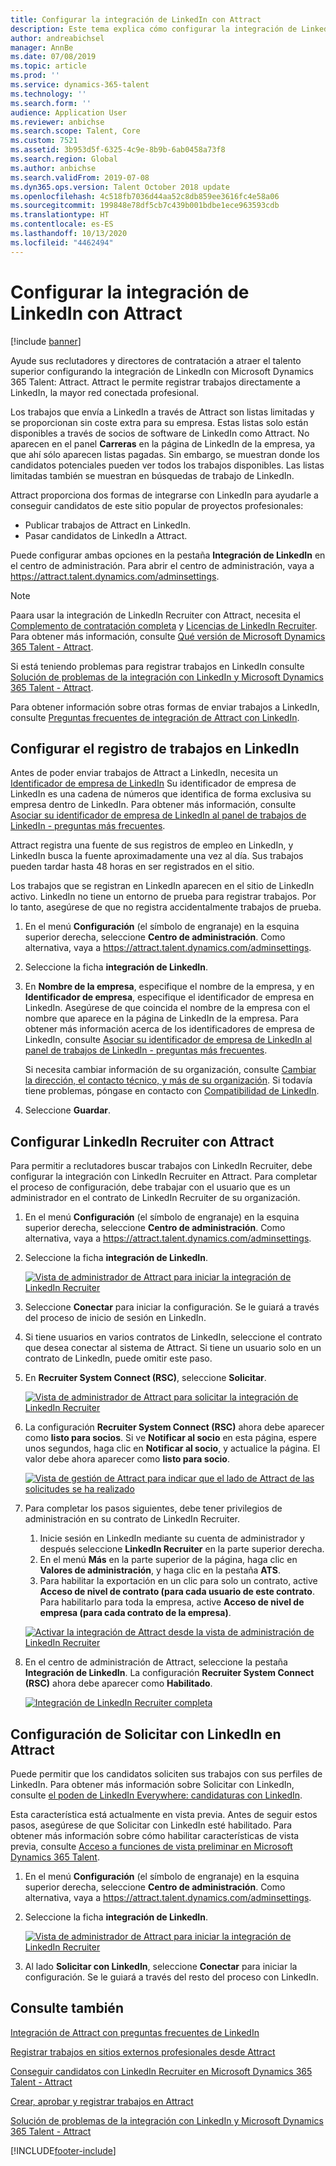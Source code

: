 ```yaml
---
title: Configurar la integración de LinkedIn con Attract
description: Este tema explica cómo configurar la integración de LinkedIn para Microsoft Dynamics 365 Talent - Attract para poder fácilmente enviar trabajos a LinkedIn desde Attract y, de modo que puedan los reclutadores sincronizar su información de contratación con el perfil de LinkedIn de un candidato.
author: andreabichsel
manager: AnnBe
ms.date: 07/08/2019
ms.topic: article
ms.prod: ''
ms.service: dynamics-365-talent
ms.technology: ''
ms.search.form: ''
audience: Application User
ms.reviewer: anbichse
ms.search.scope: Talent, Core
ms.custom: 7521
ms.assetid: 3b953d5f-6325-4c9e-8b9b-6ab0458a73f8
ms.search.region: Global
ms.author: anbichse
ms.search.validFrom: 2019-07-08
ms.dyn365.ops.version: Talent October 2018 update
ms.openlocfilehash: 4c518fb7036d44aa52c8db859ee3616fc4e58a06
ms.sourcegitcommit: 199848e78df5cb7c439b001bdbe1ece963593cdb
ms.translationtype: HT
ms.contentlocale: es-ES
ms.lasthandoff: 10/13/2020
ms.locfileid: "4462494"
---
```

# <a name="set-up-linkedin-integration-with-attract"></a>Configurar la integración de LinkedIn con Attract

[!include [banner](includes/banner.md)]

Ayude sus reclutadores y directores de contratación a atraer el talento superior configurando la integración de LinkedIn con Microsoft Dynamics 365 Talent: Attract. Attract le permite registrar trabajos directamente a LinkedIn, la mayor red conectada profesional.

Los trabajos que envía a LinkedIn a través de Attract son listas limitadas y se proporcionan sin coste extra para su empresa. Estas listas solo están disponibles a través de socios de software de LinkedIn como Attract. No aparecen en el panel **Carreras** en la página de LinkedIn de la empresa, ya que ahí sólo aparecen listas pagadas. Sin embargo, se muestran donde los candidatos potenciales pueden ver todos los trabajos disponibles. Las listas limitadas también se muestran en búsquedas de trabajo de LinkedIn.

Attract proporciona dos formas de integrarse con LinkedIn para ayudarle a conseguir candidatos de este sitio popular de proyectos profesionales:

- Publicar trabajos de Attract en LinkedIn.
- Pasar candidatos de LinkedIn a Attract.

Puede configurar ambas opciones en la pestaña **Integración de LinkedIn** en el centro de administración. Para abrir el centro de administración, vaya a <https://attract.talent.dynamics.com/adminsettings>.

> [!NOTE]
> Paara usar la integración de LinkedIn Recruiter con Attract, necesita el [Complemento de contratación completa](https://docs.microsoft.com/dynamics365/unified-operations/talent/attract-comprehensive-hiring) y [Licencias de LinkedIn Recruiter](https://business.linkedin.com/talent-solutions/cx/17/08/recruiter-demo-fs2-k18). Para obtener más información, consulte [Qué versión de Microsoft Dynamics 365 Talent - Attract](./attract-comprehensive-hiring.md).

Si está teniendo problemas para registrar trabajos en LinkedIn consulte [Solución de problemas de la integración con LinkedIn y Microsoft Dynamics 365 Talent - Attract](./attract-troubleshoot-linkedin.md).

Para obtener información sobre otras formas de enviar trabajos a LinkedIn, consulte [Preguntas frecuentes de integración de Attract con LinkedIn](./attract-linkedin-faq.md).

## <a name="configure-job-posting-to-linkedin"></a>Configurar el registro de trabajos en LinkedIn

Antes de poder enviar trabajos de Attract a LinkedIn, necesita un [Identificador de empresa de LinkedIn](https://aka.ms/findID) Su identificador de empresa de LinkedIn es una cadena de números que identifica de forma exclusiva su empresa dentro de LinkedIn. Para obtener más información, consulte [Asociar su identificador de empresa de LinkedIn al panel de trabajos de LinkedIn - preguntas más frecuentes](https://aka.ms/findID).

Attract registra una fuente de sus registros de empleo en LinkedIn, y LinkedIn busca la fuente aproximadamente una vez al día. Sus trabajos pueden tardar hasta 48 horas en ser registrados en el sitio.

Los trabajos que se registran en LinkedIn aparecen en el sitio de LinkedIn activo. LinkedIn no tiene un entorno de prueba para registrar trabajos. Por lo tanto, asegúrese de que no registra accidentalmente trabajos de prueba. 

1. En el menú **Configuración** (el símbolo de engranaje) en la esquina superior derecha, seleccione **Centro de administración**. Como alternativa, vaya a <https://attract.talent.dynamics.com/adminsettings>.
2. Seleccione la ficha **integración de LinkedIn**.
3. En **Nombre de la empresa**, especifique el nombre de la empresa, y en **Identificador de empresa**, especifique el identificador de empresa en LinkedIn. Asegúrese de que coincida el nombre de la empresa con el nombre que aparece en la página de LinkedIn de la empresa. Para obtener más información acerca de los identificadores de empresa de LinkedIn, consulte [Asociar su identificador de empresa de LinkedIn al panel de trabajos de LinkedIn - preguntas más frecuentes](https://www.linkedin.com/help/linkedin/answer/98972).

    Si necesita cambiar información de su organización, consulte [Cambiar la dirección, el contacto técnico, y más de su organización](https://docs.microsoft.com/office365/admin/manage/change-address-contact-and-more). Si todavía tiene problemas, póngase en contacto con [Compatibilidad de LinkedIn](https://www.linkedin.com/help/linkedin).

4. Seleccione **Guardar**.

## <a name="set-up-linkedin-recruiter-with-attract"></a>Configurar LinkedIn Recruiter con Attract 

Para permitir a reclutadores buscar trabajos con LinkedIn Recruiter, debe configurar la integración con LinkedIn Recruiter en Attract. Para completar el proceso de configuración, debe trabajar con el usuario que es un administrador en el contrato de LinkedIn Recruiter de su organización.

1. En el menú **Configuración** (el símbolo de engranaje) en la esquina superior derecha, seleccione **Centro de administración**. Como alternativa, vaya a <https://attract.talent.dynamics.com/adminsettings>.
2. Seleccione la ficha **integración de LinkedIn**.

    [![Vista de administrador de Attract para iniciar la integración de LinkedIn Recruiter](./media/LinkedInConnect.png)](./media/LinkedInConnect.png)

3. Seleccione **Conectar** para iniciar la configuración. Se le guiará a través del proceso de inicio de sesión en LinkedIn.
4. Si tiene usuarios en varios contratos de LinkedIn, seleccione el contrato que desea conectar al sistema de Attract. Si tiene un usuario solo en un contrato de LinkedIn, puede omitir este paso.
5. En **Recruiter System Connect (RSC)**, seleccione **Solicitar**.

    [![Vista de administrador de Attract para solicitar la integración de LinkedIn Recruiter](./media/RequestLinkedInRSC.png)](./media/RequestLinkedInRSC.png)

6. La configuración **Recruiter System Connect (RSC)** ahora debe aparecer como **listo para socios**. Si ve **Notificar al socio** en esta página, espere unos segundos, haga clic en **Notificar al socio**, y actualice la página. El valor debe ahora aparecer como **listo para socio**.

    [![Vista de gestión de Attract para indicar que el lado de Attract de las solicitudes se ha realizado](./media/PartnerReadyRSC.png)](./media/PartnerReadyRSC.png)

7. Para completar los pasos siguientes, debe tener privilegios de administración en su contrato de LinkedIn Recruiter.

    1. Inicie sesión en LinkedIn mediante su cuenta de administrador y después seleccione **LinkedIn Recruiter** en la parte superior derecha. 
    2. En el menú **Más** en la parte superior de la página, haga clic en **Valores de administración**, y haga clic en la pestaña **ATS**.
    3. Para habilitar la exportación en un clic para solo un contrato, active **Acceso de nivel de contrato (para cada usuario de este contrato**. Para habilitarlo para toda la empresa, active **Acceso de nivel de empresa (para cada contrato de la empresa)**.

    [![Activar la integración de Attract desde la vista de administración de LinkedIn Recruiter](./media/EnableRSC.png)](./media/EnableRSC.png)

8. En el centro de administración de Attract, seleccione la pestaña **Integración de LinkedIn**. La configuración **Recruiter System Connect (RSC)** ahora debe aparecer como **Habilitado**.

    [![Integración de LinkedIn Recruiter completa](./media/RSCSetupComplete.png)](./media/RSCSetupComplete.png)

## <a name="set-up-apply-with-linkedin-in-attract"></a>Configuración de Solicitar con LinkedIn en Attract

Puede permitir que los candidatos soliciten sus trabajos con sus perfiles de LinkedIn. Para obtener más información sobre Solicitar con LinkedIn, consulte [el poden de LinkedIn Everywhere: candidaturas con LinkedIn](https://blog.linkedin.com/2011/07/24/apply-with-linkedin).

Esta característica está actualmente en vista previa. Antes de seguir estos pasos, asegúrese de que Solicitar con LinkedIn esté habilitado. Para obtener más información sobre cómo habilitar características de vista previa, consulte [Acceso a funciones de vista preliminar en Microsoft Dynamics 365 Talent](./access-preview-feature.md).

1. En el menú **Configuración** (el símbolo de engranaje) en la esquina superior derecha, seleccione **Centro de administración**. Como alternativa, vaya a <https://attract.talent.dynamics.com/adminsettings>.
2. Seleccione la ficha **integración de LinkedIn**.

    [![Vista de administrador de Attract para iniciar la integración de LinkedIn Recruiter](./media/LinkedInConnect.png)](./media/LinkedInConnect.png)

3. Al lado **Solicitar con LinkedIn**, seleccione **Conectar** para iniciar la configuración. Se le guiará a través del resto del proceso con LinkedIn.

## <a name="see-also"></a>Consulte también

[Integración de Attract con preguntas frecuentes de LinkedIn](./attract-linkedin-faq.md)

[Registrar trabajos en sitios externos profesionales desde Attract](./posting-jobs-external.md)

[Conseguir candidatos con LinkedIn Recruiter en Microsoft Dynamics 365 Talent - Attract](./attract-linkedin-recruiter.md)

[Crear, aprobar y registrar trabajos en Attract](./creating-jobs-attract.md)

[Solución de problemas de la integración con LinkedIn y Microsoft Dynamics 365 Talent - Attract](./attract-troubleshoot-linkedin.md)


[!INCLUDE[footer-include](../includes/footer-banner.md)]